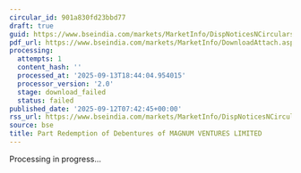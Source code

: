 ```yaml
---
circular_id: 901a830fd23bbd77
draft: true
guid: https://www.bseindia.com/markets/MarketInfo/DispNoticesNCirculars.aspx?Noticeid={BE2300F0-EABE-435E-B6DE-01372AD2E3B0}&noticeno=20250912-25&dt=09/12/2025&icount=25&totcount=103&flag=0
pdf_url: https://www.bseindia.com/markets/MarketInfo/DownloadAttach.aspx?id=20250912-25&attachedId=
processing:
  attempts: 1
  content_hash: ''
  processed_at: '2025-09-13T18:44:04.954015'
  processor_version: '2.0'
  stage: download_failed
  status: failed
published_date: '2025-09-12T07:42:45+00:00'
rss_url: https://www.bseindia.com/markets/MarketInfo/DispNoticesNCirculars.aspx?Noticeid={BE2300F0-EABE-435E-B6DE-01372AD2E3B0}&noticeno=20250912-25&dt=09/12/2025&icount=25&totcount=103&flag=0
source: bse
title: Part Redemption of Debentures of MAGNUM VENTURES LIMITED
---
```


Processing in progress...